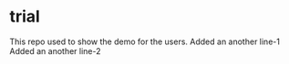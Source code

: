 # trial
This repo used to show the demo for the users.
Added an another line-1
Added an another line-2
